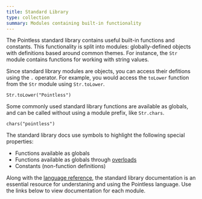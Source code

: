 ```yaml
---
title: Standard Library
type: collection
summary: Modules containing built-in functionality
---
```


The Pointless standard library contains useful built-in functions and constants.
This functionality is split into modules: globally-defined objects with
definitions based around common themes. For instance, the `Str` module contains
functions for working with string values.

Since standard library modules are objects, you can access their defitions using
the `.` operator. For example, you would access the `toLower` function from the
`Str` module using `Str.toLower`.

```ptls
Str.toLower("Pointless")
```

Some commonly used standard library functions are available as globals, and can
be called without using a module prefix, like `Str.chars`.

```ptls
chars("pointless")
```

The standard library docs use symbols to highlight the following special
properties:

- <span class="tag" title="Global"></span> Functions available as globals
- <span class="tag" title="Overloaded"></span> Functions available as globals
  through [overloads](Overloads)
- <span class="tag" title="Constant"></span> Constants (non-function
  definitions)

Along with the [language reference](/language-ref), the standard library
documentation is an essential resource for understaning and using the Pointless
language. Use the links below to view documentation for each module.
